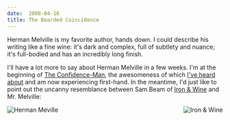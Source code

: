 ```yaml
---
date:  2008-04-18
title: The Bearded Coincidence
---
```

Herman Melville is my favorite author, hands down.  I could describe his writing like a fine wine: it's dark and complex, full of subtlety and nuance; it's full-bodied and has an incredibly long finish.

I'll have a lot more to say about Herman Melville in a few weeks.  I'm at the beginning of <a href="http://en.wikipedia.org/wiki/The_Confidence-Man">The Confidence-Man</a>, the awesomeness of which <a href="http://cuttheknot.blogspot.com/2008/04/ralph-waldo-ellison-and-herman-melville.html">I've heard about</a> and am now experiencing first-hand.  In the meantime, I'd just like to point out the uncanny resemblance between Sam Beam of <a href="http://ilike.com/artist/Iron+%2526+Wine">Iron &amp; Wine</a> and Mr. Melville:

<p><img src="http://threebrothers.org/brendan/blog/files/ironandwine.jpg" style="float:right;" alt="Iron &amp; Wine"/><img src="http://threebrothers.org/brendan/blog/files/melville.jpg" alt="Herman Meville" style="float:left;"/><br style="clear:both;"/></p>
